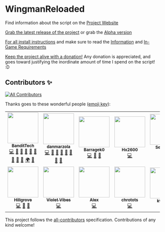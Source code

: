 # WingmanReloaded

Find information about the script on the [Project Website](https://bandittech.github.io/WingmanReloaded/#/)

[Grab the latest release of the project](https://github.com/BanditTech/WingmanReloaded/releases/latest) or grab the  [Alpha version](https://github.com/BanditTech/WingmanReloaded/archive/Alpha.zip)

[For all install instructions](https://bandittech.github.io/WingmanReloaded/#/install/) and make sure to read the [Information](https://bandittech.github.io/WingmanReloaded/#/install/basic?id=information) and [In-Game Requirements](https://bandittech.github.io/WingmanReloaded/#/install/basic?id=in-game-requirements)

[Keep the project alive with a donation!](https://www.paypal.com/cgi-bin/webscr?cmd=_donations&business=ESDL6W59QR63A&item_name=Open+Source+Script+Building&currency_code=USD&source=url) Any donation is appreciated, and goes toward justifying the inordinate amount of time I spend on the script! :D

## Contributors ✨

<!-- ALL-CONTRIBUTORS-BADGE:START - Do not remove or modify this section -->
[![All Contributors](https://img.shields.io/badge/all_contributors-12-orange.svg?style=flat-square)](#contributors-)
<!-- ALL-CONTRIBUTORS-BADGE:END -->
Thanks goes to these wonderful people ([emoji key](https://allcontributors.org/docs/en/emoji-key)):

<!-- ALL-CONTRIBUTORS-LIST:START - Do not remove or modify this section -->
<!-- prettier-ignore-start -->
<!-- markdownlint-disable -->
<table>
  <tr>
    <td align="center"><a href="https://github.com/BanditTech"><img src="https://avatars.githubusercontent.com/u/13251996?v=4?s=100" width="100px;" alt=""/><br /><sub><b>BanditTech</b></sub></a><br /><a href="https://github.com/BanditTech/WingmanReloaded/commits?author=BanditTech" title="Code">💻</a> <a href="https://github.com/BanditTech/WingmanReloaded/issues?q=author%3ABanditTech" title="Bug reports">🐛</a> <a href="#data-BanditTech" title="Data">🔣</a> <a href="https://github.com/BanditTech/WingmanReloaded/commits?author=BanditTech" title="Documentation">📖</a> <a href="#design-BanditTech" title="Design">🎨</a> <a href="#ideas-BanditTech" title="Ideas, Planning, & Feedback">🤔</a> <a href="#maintenance-BanditTech" title="Maintenance">🚧</a> <a href="#projectManagement-BanditTech" title="Project Management">📆</a> <a href="#question-BanditTech" title="Answering Questions">💬</a> <a href="#translation-BanditTech" title="Translation">🌍</a> <a href="https://github.com/BanditTech/WingmanReloaded/pulls?q=is%3Apr+reviewed-by%3ABanditTech" title="Reviewed Pull Requests">👀</a></td>
    <td align="center"><a href="https://github.com/danmarzola"><img src="https://avatars.githubusercontent.com/u/20021542?v=4?s=100" width="100px;" alt=""/><br /><sub><b>danmarzola</b></sub></a><br /><a href="https://github.com/BanditTech/WingmanReloaded/commits?author=danmarzola" title="Code">💻</a> <a href="https://github.com/BanditTech/WingmanReloaded/issues?q=author%3Adanmarzola" title="Bug reports">🐛</a> <a href="#data-danmarzola" title="Data">🔣</a> <a href="https://github.com/BanditTech/WingmanReloaded/commits?author=danmarzola" title="Documentation">📖</a> <a href="#design-danmarzola" title="Design">🎨</a> <a href="#ideas-danmarzola" title="Ideas, Planning, & Feedback">🤔</a> <a href="#maintenance-danmarzola" title="Maintenance">🚧</a> <a href="#question-danmarzola" title="Answering Questions">💬</a></td>
    <td align="center"><a href="https://github.com/Barragek0"><img src="https://avatars.githubusercontent.com/u/24503018?v=4?s=100" width="100px;" alt=""/><br /><sub><b>Barragek0</b></sub></a><br /><a href="https://github.com/BanditTech/WingmanReloaded/commits?author=Barragek0" title="Code">💻</a> <a href="https://github.com/BanditTech/WingmanReloaded/issues?q=author%3ABarragek0" title="Bug reports">🐛</a> <a href="#maintenance-Barragek0" title="Maintenance">🚧</a></td>
    <td align="center"><a href="https://github.com/Hx2600"><img src="https://avatars.githubusercontent.com/u/48565218?v=4?s=100" width="100px;" alt=""/><br /><sub><b>Hx2600</b></sub></a><br /><a href="https://github.com/BanditTech/WingmanReloaded/commits?author=Hx2600" title="Code">💻</a></td>
    <td align="center"><a href="https://github.com/sebbi08"><img src="https://avatars.githubusercontent.com/u/9070136?v=4?s=100" width="100px;" alt=""/><br /><sub><b>Sebastian Mahr</b></sub></a><br /><a href="https://github.com/BanditTech/WingmanReloaded/commits?author=sebbi08" title="Code">💻</a></td>
    <td align="center"><a href="https://github.com/Sauron-Dev"><img src="https://avatars.githubusercontent.com/u/8209987?v=4?s=100" width="100px;" alt=""/><br /><sub><b>Sauron-Dev</b></sub></a><br /><a href="https://github.com/BanditTech/WingmanReloaded/commits?author=Sauron-Dev" title="Code">💻</a> <a href="https://github.com/BanditTech/WingmanReloaded/issues?q=author%3ASauron-Dev" title="Bug reports">🐛</a></td>
    <td align="center"><a href="https://github.com/norecha"><img src="https://avatars.githubusercontent.com/u/10354246?v=4?s=100" width="100px;" alt=""/><br /><sub><b>norecha</b></sub></a><br /><a href="https://github.com/BanditTech/WingmanReloaded/commits?author=norecha" title="Code">💻</a></td>
  </tr>
  <tr>
    <td align="center"><a href="https://github.com/Hillgrove"><img src="https://avatars.githubusercontent.com/u/20029330?v=4?s=100" width="100px;" alt=""/><br /><sub><b>Hillgrove</b></sub></a><br /><a href="https://github.com/BanditTech/WingmanReloaded/commits?author=Hillgrove" title="Code">💻</a> <a href="#data-Hillgrove" title="Data">🔣</a> <a href="#maintenance-Hillgrove" title="Maintenance">🚧</a></td>
    <td align="center"><a href="https://github.com/Violet-Vibes"><img src="https://avatars.githubusercontent.com/u/19490536?v=4?s=100" width="100px;" alt=""/><br /><sub><b>Violet Vibes</b></sub></a><br /><a href="https://github.com/BanditTech/WingmanReloaded/commits?author=Violet-Vibes" title="Code">💻</a></td>
    <td align="center"><a href="https://github.com/linkeal"><img src="https://avatars.githubusercontent.com/u/11042882?v=4?s=100" width="100px;" alt=""/><br /><sub><b>Alex</b></sub></a><br /><a href="https://github.com/BanditTech/WingmanReloaded/commits?author=linkeal" title="Code">💻</a></td>
    <td align="center"><a href="https://github.com/chrotots"><img src="https://avatars.githubusercontent.com/u/88214590?v=4?s=100" width="100px;" alt=""/><br /><sub><b>chrotots</b></sub></a><br /><a href="https://github.com/BanditTech/WingmanReloaded/commits?author=chrotots" title="Code">💻</a></td>
    <td align="center"><a href="https://github.com/kwabam"><img src="https://avatars.githubusercontent.com/u/32689562?v=4?s=100" width="100px;" alt=""/><br /><sub><b>kwabam</b></sub></a><br /><a href="#data-kwabam" title="Data">🔣</a> <a href="#maintenance-kwabam" title="Maintenance">🚧</a></td>
  </tr>
</table>

<!-- markdownlint-restore -->
<!-- prettier-ignore-end -->

<!-- ALL-CONTRIBUTORS-LIST:END -->

This project follows the [all-contributors](https://github.com/all-contributors/all-contributors) specification. Contributions of any kind welcome!